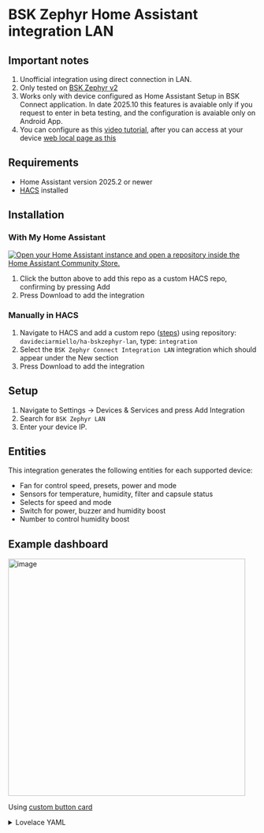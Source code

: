 # BSK Zephyr Home Assistant integration LAN

## Important notes
1. Unofficial integration using direct connection in LAN.
2. Only tested on [BSK Zephyr v2](https://www.bskhvac.com.tr/en/product-detail/heat-recovery-units/zephyr-decentrelized-heat-recovery-device)
3. Works only with device configured as Home Assistant Setup in BSK Connect application. In date 2025.10 this features is avaiable only if you request to enter in beta testing, and the configuration is avaiable only on Android App.
4. You can configure as this [video tutorial](https://raw.githubusercontent.com/davideciarmiello/ha-bskzephyr-lan/refs/heads/main/docs/BSK_API_screen_record.mp4), after you can access at your device [web local page as this](https://raw.githubusercontent.com/davideciarmiello/ha-bskzephyr-lan/refs/heads/main/docs/BSK_API_local_page.png)

## Requirements
- Home Assistant version 2025.2 or newer
- [HACS](https://hacs.xyz/) installed

## Installation

### With My Home Assistant
[![Open your Home Assistant instance and open a repository inside the Home Assistant Community Store.](https://my.home-assistant.io/badges/hacs_repository.svg)](https://my.home-assistant.io/redirect/hacs_repository/?owner=davideciarmiello&repository=ha-bskzephyr-lan&category=integration)
1. Click the button above to add this repo as a custom HACS repo, confirming by pressing Add
1. Press Download to add the integration

### Manually in HACS
1. Navigate to HACS and add a custom repo ([steps](https://hacs.xyz/docs/faq/custom_repositories)) using repository: `davideciarmiello/ha-bskzephyr-lan`, type: `integration`
2. Select the `BSK Zephyr Connect Integration LAN` integration which should appear under the New section
3. Press Download to add the integration

## Setup
1. Navigate to Settings -> Devices & Services and press Add Integration
2. Search for `BSK Zephyr LAN`
1. Enter your device IP.

## Entities
This integration generates the following entities for each supported device:
- Fan for control speed, presets, power and mode
- Sensors for temperature, humidity, filter and capsule status
- Selects for speed and mode
- Switch for power, buzzer and humidity boost
- Number to control humidity boost

## Example dashboard

<img width="481" alt="image" src="https://github.com/user-attachments/assets/98615435-5192-4581-b76a-a38e4556cf65" />

Using [custom button card](https://github.com/custom-cards/button-card)

<details>
  <summary>Lovelace YAML</summary>

```yaml
type: horizontal-stack
cards:
  - type: custom:button-card
    show_state: true
    show_name: false
    entity: switch.kitchen_power
    state:
      - value: "off"
        color: white
        icon: mdi:fan-off
      - value: "on"
        spin: true
        color: white
        icon: mdi:fan
  - type: custom:button-card
    name: Night
    entity: select.kitchen_fan_speed
    icon: mdi:weather-night
    state:
      - value: night
        color: green
    tap_action:
      action: call-service
      service: select.select_option
      data:
        entity_id: select.kitchen_fan_speed
        option: night
  - type: custom:button-card
    name: Low
    entity: select.kitchen_fan_speed
    icon: mdi:fan-speed-1
    state:
      - value: low
        color: green
    tap_action:
      action: call-service
      service: select.select_option
      data:
        entity_id: select.kitchen_fan_speed
        option: low
  - type: custom:button-card
    name: Medium
    entity: select.kitchen_fan_speed
    icon: mdi:fan-speed-2
    state:
      - value: medium
        color: green
    tap_action:
      action: call-service
      service: select.select_option
      data:
        entity_id: select.kitchen_fan_speed
        option: medium
  - type: custom:button-card
    name: High
    entity: select.kitchen_fan_speed
    icon: mdi:fan-speed-3
    state:
      - value: high
        color: green
    tap_action:
      action: call-service
      service: select.select_option
      data:
        entity_id: select.kitchen_fan_speed
        option: high
```
</details>

